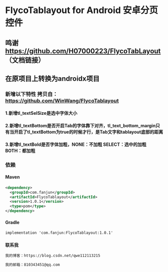 # FlycoTablayout for Android 安卓分页控件

## 鸣谢 https://github.com/H07000223/FlycoTabLayout （文档链接）
## 在原项目上转换为androidx项目

### 新增以下特性 拷贝自：https://github.com/WinWang/FlycoTablayout
#### 1.新增tl_textSelSize是选中字体大小
#### 2.新增tl_textBottom是否开启Tab的字体靠下对齐，tl_text_bottom_margin只有当开启了tl_textBottom为true的时候才行，是Tab文字和tablayout底部的距离
#### 3.新增tl_textBold是否字体加粗，NONE：不加粗  SELECT：选中的加粗  BOTH：都加粗

### 依赖
#### Maven
```Xml
<dependency>
  <groupId>com.fanjun</groupId>
  <artifactId>FlycoTablayout</artifactId>
  <version>1.0.1</version>
  <type>pom</type>
</dependency>
```
#### Gradle
```Xml
implementation 'com.fanjun:FlycoTablayout:1.0.1'
```

#### 联系我
```Xml
我的博客：https://blog.csdn.net/qwe112113215
```
```Xml
我的邮箱：810343451@qq.com
```
